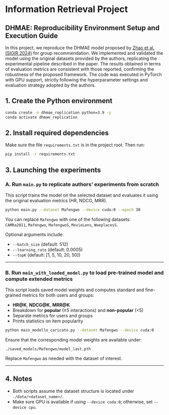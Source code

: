 # Information Retrieval Project
## DHMAE: Reproducibility Environment Setup and Execution Guide

In this project, we reproduce the DHMAE model proposed by [Zhao et al. (SIGIR 2024)](https://doi.org/10.1145/3626772.3657699)  for group recommendation.
We implemented and validated the model using the original datasets provided by the authors, replicating the experimental pipeline described in the paper. The results obtained in terms of evaluation metrics are consistent with those reported, confirming the robustness of the proposed framework.
The code was executed in PyTorch with GPU support, strictly following the hyperparameter settings and evaluation strategy adopted by the authors.




## 1. Create the Python environment

```bash
conda create -n dhmae_replication python=3.9 -y
conda activate dhmae_replication
```

## 2. Install required dependencies

Make sure the file `requirements.txt` is in the project root. Then run:

```bash
pip install -r requirements.txt
```

## 3. Launching the experiments

### A. Run `main.py` to replicate authors’ experiments from scratch

This script trains the model on the selected dataset and evaluates it using the original evaluation metrics (HR, NDCG, MRR).

```bash
python main.py --dataset Mafengwo --device cuda:0 --epoch 30
```

You can replace `Mafengwo` with one of the following datasets:  
`CAMRa2011`, `Mafengwo`, `MafengwoS`, `MovieLens`, `WeeplacesS`.

Optional arguments include:

- `--batch_size` (default: 512)
- `--learning_rate` (default: 0.0005)
- `--topK` (default: [1, 5, 10, 20, 50])

---

### B. Run `main_with_loaded_model.py` to load pre-trained model and compute extended metrics

This script loads saved model weights and computes standard and fine-grained metrics for both users and groups:

- **HR@K**, **NDCG@K**, **MRR@K**
- Breakdown for **popular** (≥5 interactions) and **non-popular** (<5)
- Separate metrics for users and groups
- Prints statistics on item popularity

```bash
python main_modello_caricato.py --dataset Mafengwo --device cuda:0
```

Ensure that the corresponding model weights are available under:

```
./saved_models/Mafengwo/model_last.pth
```

Replace `Mafengwo` as needed with the dataset of interest.

---

## 4. Notes

- Both scripts assume the dataset structure is located under `./data/<dataset_name>/`.
- Make sure GPU is available if using `--device cuda:0`; otherwise, set `--device cpu`.




